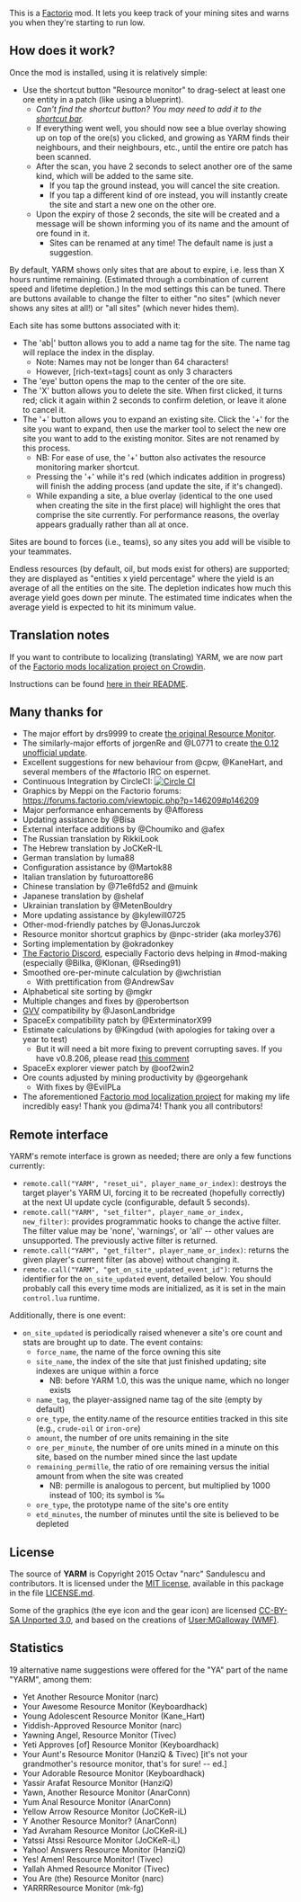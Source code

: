 This is a [Factorio](http://www.factorio.com/) mod. It lets you keep track of
your mining sites and warns you when they're starting to run low.


## How does it work? ##

Once the mod is installed, using it is relatively simple:

* Use the shortcut button "Resource monitor" to drag-select at least one
ore entity in a patch (like using a blueprint).
    * _Can't find the shortcut button? You may need to add it to the [shortcut
    bar](https://wiki.factorio.com/Shortcut_bar)._
    * If everything went well, you should now see a blue overlay showing up on
    top of the ore(s) you clicked, and growing as YARM finds their neighbours,
    and their neighbours, etc., until the entire ore patch has been scanned.
    * After the scan, you have 2 seconds to select another ore of the same kind,
    which will be added to the same site.
        * If you tap the ground instead, you will cancel the site creation.
        * If you tap a different kind of ore instead, you will instantly create
        the site and start a new one on the other ore.
    * Upon the expiry of those 2 seconds, the site will be created and a
    message will be shown informing you of its name and the amount of ore found
    in it.
        * Sites can be renamed at any time! The default name is just a
        suggestion.

By default, YARM shows only sites that are about to expire, i.e. less than
X hours runtime remaining. (Estimated through a combination of current speed and
lifetime depletion.) In the mod settings this can be tuned. There are buttons
available to change the filter to either "no sites" (which never shows any sites
at all!) or "all sites" (which never hides them).

Each site has some buttons associated with it:

* The 'ab|' button allows you to add a name tag for the site. The name tag will
replace the index in the display.
    * Note: Names may not be longer than 64 characters!
    * However, [rich-text=tags] count as only 3 characters
* The 'eye' button opens the map to the center of the ore site.
* The 'X' button allows you to delete the site. When first clicked, it turns
red; click it again within 2 seconds to confirm deletion, or leave it alone to
cancel it.
* The '+' button allows you to expand an existing site. Click the '+' for the
site you want to expand, then use the marker tool to select the new ore site
you want to add to the existing monitor. Sites are not renamed by this process.
    * NB: For ease of use, the '+' button also activates the resource
    monitoring marker shortcut.
    * Pressing the '+' while it's red (which indicates addition in progress)
    will finish the adding process (and update the site, if it's changed).
    * While expanding a site, a blue overlay (identical to the one used when
    creating the site in the first place) will highlight the ores that comprise
    the site currently. For performance reasons, the overlay appears gradually
    rather than all at once.

Sites are bound to forces (i.e., teams), so any sites you add will be visible
to your teammates.

Endless resources (by default, oil, but mods exist for others) are supported;
they are displayed as "entities x yield percentage" where the yield is an
average of all the entities on the site. The depletion indicates how much this
average yield goes down per minute. The estimated time indicates when the
average yield is expected to hit its minimum value.


## Translation notes ##

If you want to contribute to localizing (translating) YARM, we are now part of
the [Factorio mods localization project on Crowdin](https://crowdin.com/project/factorio-mods-localization).

Instructions can be found [here in their README](https://github.com/dima74/factorio-mods-localization?tab=readme-ov-file#how-to-translate-using-crowdin).


## Many thanks for ##

* The major effort by drs9999 to create
[the original Resource Monitor](http://www.factorioforums.com/forum/viewtopic.php?f=86&t=2855).
* The similarly-major efforts of jorgenRe and @L0771 to create
[the 0.12 unofficial update](http://www.factorioforums.com/forum/viewtopic.php?f=120&t=13809).
* Excellent suggestions for new behaviour from @cpw, @KaneHart, and several
members of the #factorio IRC on espernet.
* Continuous Integration by CircleCI:
[![Circle CI](https://circleci.com/gh/narc0tiq/YARM.svg?style=svg)](https://circleci.com/gh/narc0tiq/YARM)
* Graphics by Meppi on the Factorio forums: <https://forums.factorio.com/viewtopic.php?p=146209#p146209>
* Major performance enhancements by @Afforess
* Updating assistance by @Bisa
* External interface additions by @Choumiko and @afex
* The Russian translation by RikkiLook
* The Hebrew translation by JoCKeR-IL
* German translation by luma88
* Configuration assistance by @Martok88
* Italian translation by futuroattore86
* Chinese translation by @71e6fd52 and @muink
* Japanese translation by @shelaf
* Ukrainian translation by @MetenBouldry
* More updating assistance by @kylewill0725
* Other-mod-friendly patches by @JonasJurczok
* Resource monitor shortcut graphics by @npc-strider (aka morley376)
* Sorting implementation by @okradonkey
* [The Factorio Discord](https://discord.gg/5N4pQPF), especially Factorio devs helping in #mod-making (especially @Bilka, @Klonan, @Rseding91)
* Smoothed ore-per-minute calculation by @wchristian
    * With prettification from @AndrewSav
* Alphabetical site sorting by @mgkr
* Multiple changes and fixes by @perobertson
* [GVV](https://mods.factorio.com/mod/gvv) compatibility by @JasonLandbridge
* SpaceEx compatibility patch by @ExterminatorX99
* Estimate calculations by @Kingdud (with apologies for taking over a year to test)
    * But it will need a bit more fixing to prevent corrupting saves. If you have v0.8.206, please read [this comment](https://github.com/narc0tiq/YARM/issues/145#issuecomment-1087358098)
* SpaceEx explorer viewer patch by @oof2win2
* Ore counts adjusted by mining productivity by @georgehank
    * With fixes by @EvilPLa
 * The aforementioned [Factorio mod localization project](https://github.com/dima74/factorio-mods-localization)
 for making my life incredibly easy! Thank you @dima74! Thank you all contributors!


## Remote interface ##

YARM's remote interface is grown as needed; there are only a few functions currently:

- `remote.call("YARM", "reset_ui", player_name_or_index)`: destroys the target player's YARM UI, forcing it to be recreated (hopefully correctly) at the next UI update cycle (configurable, default 5 seconds).
- `remote.call("YARM", "set_filter", player_name_or_index, new_filter)`: provides programmatic hooks to change the active filter. The filter value may be 'none', 'warnings', or 'all' -- other values are unsupported. The previously active filter is returned.
- `remote.call("YARM", "get_filter", player_name_or_index)`: returns the given player's current filter (as above) without changing it.
- `remote.call("YARM", "get_on_site_updated_event_id")`: returns the identifier for the `on_site_updated` event, detailed below. You should probably call this every time mods are initialized, as it is set in the main `control.lua` runtime.

Additionally, there is one event:

- `on_site_updated` is periodically raised whenever a site's ore count and stats are brought up to date. The event contains:
    - `force_name`, the name of the force owning this site
    - `site_name`, the index of the site that just finished updating; site indexes are unique within a force
        - NB: before YARM 1.0, this was the unique name, which no longer exists
    - `name_tag`, the player-assigned name tag of the site (empty by default)
    - `ore_type`, the entity.name of the resource entities tracked in this site (e.g., `crude-oil` or `iron-ore`)
    - `amount`, the number of ore units remaining in the site
    - `ore_per_minute`, the number of ore units mined in a minute on this site, based on the number mined since the last update
    - `remaining_permille`, the ratio of ore remaining versus the initial amount from when the site was created
        - NB: permille is analogous to percent, but multiplied by 1000 instead of 100; its symbol is ‰
    - `ore_type`, the prototype name of the site's ore entity
    - `etd_minutes`, the number of minutes until the site is believed to be depleted


## License ##

The source of **YARM** is Copyright 2015 Octav "narc" Sandulescu and contributors. It
is licensed under the [MIT license][mit], available in this package in the file
[LICENSE.md](LICENSE.md).

Some of the graphics (the eye icon and the gear icon) are licensed
[CC-BY-SA Unported 3.0][CC-BY-SA-3],
and based on the creations of
[User:MGalloway (WMF)](https://commons.wikimedia.org/wiki/User:MGalloway_%28WMF%29).


[mit]: http://opensource.org/licenses/mit-license.html
[CC-BY-SA-3]: https://creativecommons.org/licenses/by-sa/3.0/deed.en

## Statistics ##

19 alternative name suggestions were offered for the "YA" part of the name "YARM", among them:

- Yet Another Resource Monitor (narc)
- Your Awesome Resource Monitor (Keyboardhack)
- Young Adolescent Resource Monitor (Kane\_Hart)
- Yiddish-Approved Resource Monitor (narc)
- Yawning Angel, Resource Monitor (Tivec)
- Yeti Approves [of] Resource Monitor (Keyboardhack)
- Your Aunt's Resource Monitor (HanziQ & Tivec) [it's not your grandmother's resource monitor, that's for sure! -- ed.]
- Your Adorable Resource Monitor (Keyboardhack)
- Yassir Arafat Resource Monitor (HanziQ)
- Yawn, Another Resource Monitor (AnarConn)
- Yum Anal Resource Monitor (AnarConn)
- Yellow Arrow Resource Monitor (JoCKeR-iL)
- Y Another Resource Monitor? (AnarConn)
- Yad Avraham Resource Monitor (JoCKeR-iL)
- Yatssi Atssi Resource Monitor (JoCKeR-iL)
- Yahoo! Answers Resource Monitor (HanziQ)
- Yes! Amen! Resource Monitor! (Tivec)
- Yallah Ahmed Resource Monitor (Tivec)
- You Are (the) Resource Monitor (narc)
- YARRRResource Monitor (mk-fg)
